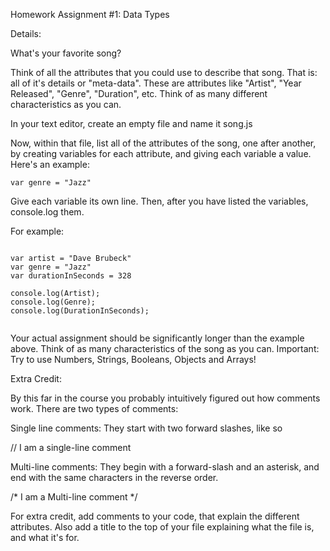 Homework Assignment #1: Data Types


Details:
 
What's your favorite song?

Think of all the attributes that you could use to describe that song. That is: all of it's details or "meta-data". These are attributes like "Artist", "Year Released", "Genre", "Duration", etc. Think of as many different characteristics as you can.

In your text editor, create an empty file and name it song.js

Now, within that file, list all of the attributes of the song, one after another, by creating variables for each attribute, and giving each variable a value. Here's an example:

```
var genre = "Jazz"

```

Give each variable its own line. Then, after you have listed the variables, console.log them.

 For example:

```

var artist = "Dave Brubeck"
var genre = "Jazz"
var durationInSeconds = 328

console.log(Artist);
console.log(Genre);
console.log(DurationInSeconds);


```
Your actual assignment should be significantly longer than the example above. Think of as many characteristics of the song as you can. Important: Try to use Numbers, Strings, Booleans, Objects and Arrays!

Extra Credit:

By this far in the course you probably intuitively figured out how comments work. There are two types of comments:

Single line comments: They start with two forward slashes, like so

 // I am a single-line comment

Multi-line comments: They begin with a forward-slash and an asterisk, and end with the same characters in the reverse order.

/*
I am a
Multi-line comment
*/

For extra credit, add comments to your code, that explain the different attributes. Also add a title to the top of your file explaining what the file is, and what it's for.